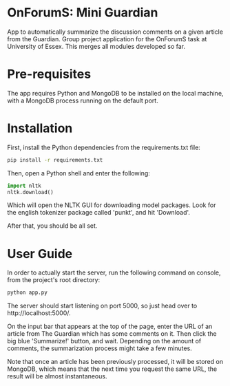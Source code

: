 # OnForumS: Mini Guardian
App to automatically summarize the discussion comments on a given article from the Guardian.
Group project application for the OnForumS task at University of Essex. This merges all modules developed so far.

# Pre-requisites
The app requires Python and MongoDB to be installed on the local machine, with a MongoDB process running on the default port.

# Installation
First, install the Python dependencies from the requirements.txt file:

```bash
pip install -r requirements.txt
```

Then, open a Python shell and enter the following:

```python
import nltk
nltk.download()
```

Which will open the NLTK GUI for downloading model packages. Look for the english tokenizer package called 'punkt', and hit 'Download'.

After that, you should be all set.

# User Guide
In order to actually start the server, run the following command on console, from the project's root directory:

```bash
python app.py
```

The server should start listening on port 5000, so just head over to http://localhost:5000/.

On the input bar that appears at the top of the page, enter the URL of an article from The Guardian which has some comments on it. Then click the big blue 'Summarize!' button, and wait. Depending on the amount of comments, the summarization process might take a few minutes.

Note that once an article has been previously processed, it will be stored on MongoDB, which means that the next time you request the same URL, the result will be almost instantaneous.
